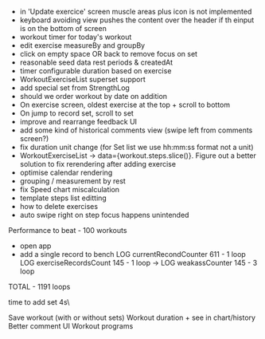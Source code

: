 - in 'Update exercice' screen muscle areas plus icon is not implemented
- keyboard avoiding view pushes the content over the header if th einput is on the bottom of screen
- workout timer for today's workout
- edit exercise measureBy and groupBy
- click on empty space OR back to remove focus on set
- reasonable seed data rest periods & createdAt
- timer configurable duration based on exercise
- WorkoutExerciseList superset support
- add special set from StrengthLog
- should we order workout by date on addition
- On exercise screen, oldest exercise at the top + scroll to bottom
- On jump to record set, scroll to set
- improve and rearrange feedback UI
- add some kind of historical comments view (swipe left from comments screen?)
- fix duration unit change (for Set list we use hh:mm:ss format not a unit)
- WorkoutExerciseList -> data={workout.steps.slice()}. Figure out a better solution to fix rerendering after adding exercise
- optimise calendar rendering
- grouping / measurement by rest
- fix Speed chart miscalculation
- template steps list editting
- how to delete exercises
- auto swipe right on step focus happens unintended 

Performance to beat -
100 workouts

- open app
- add a single record to bench
  LOG currentRecondCounter 611 - 1 loop
  LOG exerciseRecordsCount 145 - 1 loop
  -> LOG weakassCounter 145 - 3 loop

TOTAL - 1191 loops

time to add set 4s\

Save workout (with or without sets)
Workout duration + see in chart/history
Better comment UI
Workout programs
